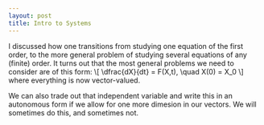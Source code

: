 ```yaml
---
layout: post
title: Intro to Systems
---
```


I discussed how one transitions from studying one equation of the first order,
to the more general problem of studying several equations of any (finite) order.
It turns out that the most general problems we need to consider are of this form:
\\[
\dfrac{dX}{dt} = F(X,t), \quad X(0) = X_0
\\]
where everything is now vector-valued.

We can also trade out that independent variable and write this in an autonomous
form if we allow for one more dimesion in our vectors. We will sometimes do this,
and sometimes not.
